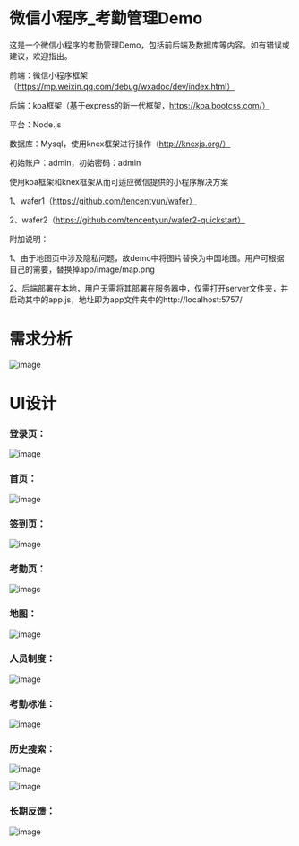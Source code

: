 # 微信小程序_考勤管理Demo

这是一个微信小程序的考勤管理Demo，包括前后端及数据库等内容。如有错误或建议，欢迎指出。

前端：微信小程序框架（https://mp.weixin.qq.com/debug/wxadoc/dev/index.html）

后端：koa框架（基于express的新一代框架，https://koa.bootcss.com/）

平台：Node.js

数据库：Mysql，使用knex框架进行操作（http://knexjs.org/）

初始账户：admin，初始密码：admin

使用koa框架和knex框架从而可适应微信提供的小程序解决方案

1、wafer1（https://github.com/tencentyun/wafer）

2、wafer2（https://github.com/tencentyun/wafer2-quickstart）

附加说明：

1、由于地图页中涉及隐私问题，故demo中将图片替换为中国地图。用户可根据自己的需要，替换掉app/image/map.png

2、后端部署在本地，用户无需将其部署在服务器中，仅需打开server文件夹，并启动其中的app.js，地址即为app文件夹中的http://localhost:5757/

# 需求分析

![image](https://github.com/Zheng-Wenkai/WX_checkAttendanceDemo/blob/master/imageToIntroduce/analyse.png)

# UI设计

### 登录页：

![image](https://github.com/Zheng-Wenkai/WX_checkAttendanceDemo/blob/master/imageToIntroduce/login.png)

### 首页：

![image](https://github.com/Zheng-Wenkai/WX_checkAttendanceDemo/blob/master/imageToIntroduce/index.png)


### 签到页：

![image](https://github.com/Zheng-Wenkai/WX_checkAttendanceDemo/blob/master/imageToIntroduce/sign.png)

### 考勤页：

![image](https://github.com/Zheng-Wenkai/WX_checkAttendanceDemo/blob/master/imageToIntroduce/check.png)

### 地图：

![image](https://github.com/Zheng-Wenkai/WX_checkAttendanceDemo/blob/master/imageToIntroduce/map.png)

### 人员制度：

![image](https://github.com/Zheng-Wenkai/WX_checkAttendanceDemo/blob/master/imageToIntroduce/rules.png)

### 考勤标准：

![image](https://github.com/Zheng-Wenkai/WX_checkAttendanceDemo/blob/master/imageToIntroduce/standard.png)

### 历史搜索：

![image](https://github.com/Zheng-Wenkai/WX_checkAttendanceDemo/blob/master/imageToIntroduce/search1.png)

![image](https://github.com/Zheng-Wenkai/WX_checkAttendanceDemo/blob/master/imageToIntroduce/search2.png)

### 长期反馈：

![image](https://github.com/Zheng-Wenkai/WX_checkAttendanceDemo/blob/master/imageToIntroduce/feedback.png)
